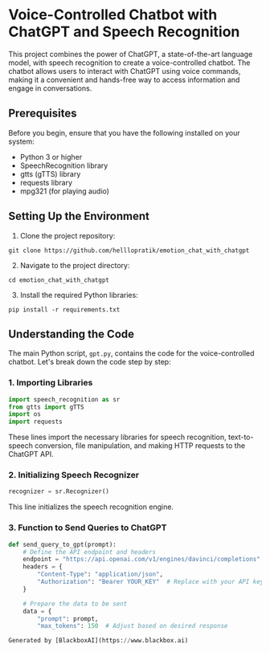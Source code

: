  # Voice-Controlled Chatbot with ChatGPT and Speech Recognition

This project combines the power of ChatGPT, a state-of-the-art language model, with speech recognition to create a voice-controlled chatbot. The chatbot allows users to interact with ChatGPT using voice commands, making it a convenient and hands-free way to access information and engage in conversations.

## Prerequisites

Before you begin, ensure that you have the following installed on your system:

- Python 3 or higher
- SpeechRecognition library
- gtts (gTTS) library
- requests library
- mpg321 (for playing audio)

## Setting Up the Environment

1. Clone the project repository:

```
git clone https://github.com/helllopratik/emotion_chat_with_chatgpt
```

2. Navigate to the project directory:

```
cd emotion_chat_with_chatgpt
```

3. Install the required Python libraries:

```
pip install -r requirements.txt
```

## Understanding the Code

The main Python script, `gpt.py`, contains the code for the voice-controlled chatbot. Let's break down the code step by step:

### 1. Importing Libraries

```python
import speech_recognition as sr
from gtts import gTTS
import os
import requests
```

These lines import the necessary libraries for speech recognition, text-to-speech conversion, file manipulation, and making HTTP requests to the ChatGPT API.

### 2. Initializing Speech Recognizer

```python
recognizer = sr.Recognizer()
```

This line initializes the speech recognition engine.

### 3. Function to Send Queries to ChatGPT

```python
def send_query_to_gpt(prompt):
    # Define the API endpoint and headers
    endpoint = "https://api.openai.com/v1/engines/davinci/completions"
    headers = {
        "Content-Type": "application/json",
        "Authorization": "Bearer YOUR_KEY"  # Replace with your API key
    }

    # Prepare the data to be sent
    data = {
        "prompt": prompt,
        "max_tokens": 150  # Adjust based on desired response

Generated by [BlackboxAI](https://www.blackbox.ai)